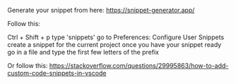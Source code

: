Generate your snippet from here:
https://snippet-generator.app/

Follow this:

Ctrl + Shift + p
type 'snippets'
go to Preferences: Configure User Snippets
create a snippet for the current project
once you have your snippet ready go in a file and type the first few letters of the prefix

Or follow this:
https://stackoverflow.com/questions/29995863/how-to-add-custom-code-snippets-in-vscode

